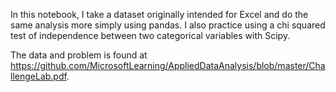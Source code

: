 In this notebook, I take a dataset originally intended for Excel and do the same analysis more simply using pandas. I also practice using a chi squared test of independence between two categorical variables with Scipy.

The data and problem is found at https://github.com/MicrosoftLearning/AppliedDataAnalysis/blob/master/ChallengeLab.pdf.
